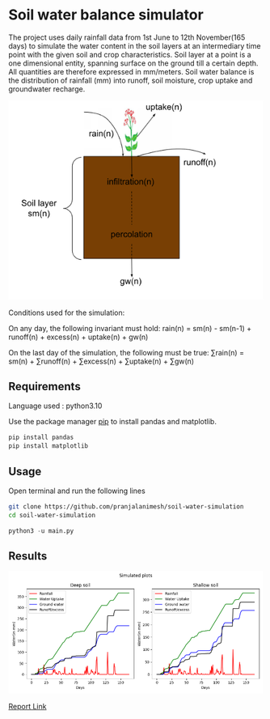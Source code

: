 # Soil water balance simulator


The project  uses daily rainfall data from 1st June to 12th November(165 days) to simulate the water content in the soil layers at an intermediary time point with the given soil and crop characteristics. Soil layer at a point is a one dimensional entity, spanning surface on the ground till a certain depth.  All quantities are therefore expressed in mm/meters.  Soil water balance is the distribution of rainfall (mm) into runoff, soil moisture, crop uptake and groundwater recharge.

![Visualization for soil water balance](.\images\visualization.png "Visualization")

Conditions used for the simulation:

On any day, the following invariant must hold:
	rain(n) = sm(n) - sm(n-1) + runoff(n) + excess(n) + uptake(n) + gw(n)

On the last day of the simulation, the following must be true:
	∑rain(n) = sm(n) + ∑runoff(n) + ∑excess(n) + ∑uptake(n) + ∑gw(n)


## Requirements

Language used : python3.10

Use the package manager [pip](https://pip.pypa.io/en/stable/) to install pandas and matplotlib.

```bash
pip install pandas
pip install matplotlib
```

## Usage

Open terminal and run the following lines
```bash
git clone https://github.com/pranjalanimesh/soil-water-simulation
cd soil-water-simulation
```

```python
python3 -u main.py
```

## Results
![Deep - Shallow comparison](.\images\plot.png "Simulation")


[Report Link](https://docs.google.com/document/d/1UM8dhPNutkYMMUpYnLMKuBbkwl-fSnNlT2vLhlq-XQ0/edit?usp=sharing)